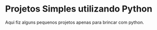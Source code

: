 # Projetos Simples utilizando Python
Aqui fiz alguns pequenos projetos apenas para brincar com python.
